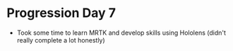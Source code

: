 # Progression Day 7
- Took some time to learn MRTK and develop skills using Hololens (didn't really complete a lot honestly)
